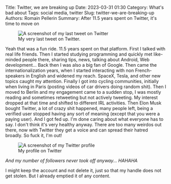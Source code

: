 Title: Twitter, we are breaking up
Date: 2023-03-31 01:30
Category: What's bad about
Tags: social media, twitter
Slug: twitter-we-are-breaking-up
Authors: Romain Pellerin
Summary: After 11.5 years spent on Twitter, it's time to move on

<figure class="center">
<img src="{static}/images/twitter-we-are-breaking-up/last-tweet.png" alt="A screenshot of my last tweet on Twitter" />
<figcaption>My very last tweet on Twitter.</figcaption>
</figure>

Yeah that was a fun ride. 11.5 years spent on that platform. First I talked with real life friends. Then I started studying programming and quickly met like-minded people there, sharing tips, news, talking about Android, Web development... Back then I was also a big fan of Google. Then came the internationalization years, when I started interacting with non French-speakers in English and widened my reach. SpaceX, Tesla, and other new topics caught my attention. Finally I got into cycling communities, initially when living in Paris (posting videos of car drivers doing random shit). Then I moved to Berlin and my engagement came to a sudden stop, I was mostly reading and sometimes retweeting but not actively tweeting. My interest dropped at that time and shifted to different IRL activities. Then Elon Musk bought Twitter, a lot of crazy shit happened, many people left, being a verified user stopped having any sort of meaning (except that you were a paying user). And I got fed up. I'm done caring about what everyone has to say. I don't think it's very healthy anyway. There are too many weirdos out there, now with Twitter they get a voice and can spread their hatred broadly. So fuck it, I'm out!

<figure class="center">
<img src="{static}/images/twitter-we-are-breaking-up/profile.png" alt="A screenshot of my Twitter profile" />
<figcaption>My profile on Twitter</figcaption>
</figure>

_And my number of followers never took off anyway... HAHAHA_

I might keep the account and not delete it, just so that my handle does not get stolen. But I already emptied it of any content.

